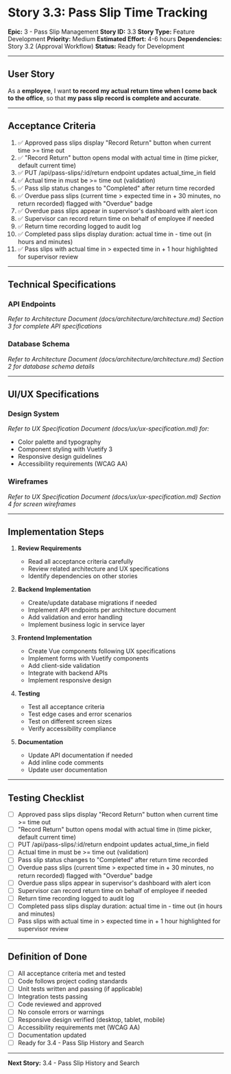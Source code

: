 # Story 3.3: Pass Slip Time Tracking

**Epic:** 3 - Pass Slip Management
**Story ID:** 3.3
**Story Type:** Feature Development
**Priority:** Medium
**Estimated Effort:** 4-6 hours
**Dependencies:** Story 3.2 (Approval Workflow)
**Status:** Ready for Development

---

## User Story

As a **employee**,
I want **to record my actual return time when I come back to the office**,
so that **my pass slip record is complete and accurate**.

---

## Acceptance Criteria

1. ✅ Approved pass slips display "Record Return" button when current time >= time out
2. ✅ "Record Return" button opens modal with actual time in (time picker, default current time)
3. ✅ PUT /api/pass-slips/:id/return endpoint updates actual_time_in field
4. ✅ Actual time in must be >= time out (validation)
5. ✅ Pass slip status changes to "Completed" after return time recorded
6. ✅ Overdue pass slips (current time > expected time in + 30 minutes, no return recorded) flagged with "Overdue" badge
7. ✅ Overdue pass slips appear in supervisor's dashboard with alert icon
8. ✅ Supervisor can record return time on behalf of employee if needed
9. ✅ Return time recording logged to audit log
10. ✅ Completed pass slips display duration: actual time in - time out (in hours and minutes)
11. ✅ Pass slips with actual time in > expected time in + 1 hour highlighted for supervisor review

---

## Technical Specifications

### API Endpoints

*Refer to Architecture Document (docs/architecture/architecture.md) Section 3 for complete API specifications*

### Database Schema

*Refer to Architecture Document (docs/architecture/architecture.md) Section 2 for database schema details*

---

## UI/UX Specifications

### Design System

*Refer to UX Specification Document (docs/ux/ux-specification.md) for:*
- Color palette and typography
- Component styling with Vuetify 3
- Responsive design guidelines
- Accessibility requirements (WCAG AA)

### Wireframes

*Refer to UX Specification Document (docs/ux/ux-specification.md) Section 4 for screen wireframes*

---

## Implementation Steps

1. **Review Requirements**
   - Read all acceptance criteria carefully
   - Review related architecture and UX specifications
   - Identify dependencies on other stories

2. **Backend Implementation**
   - Create/update database migrations if needed
   - Implement API endpoints per architecture document
   - Add validation and error handling
   - Implement business logic in service layer

3. **Frontend Implementation**
   - Create Vue components following UX specifications
   - Implement forms with Vuetify components
   - Add client-side validation
   - Integrate with backend APIs
   - Implement responsive design

4. **Testing**
   - Test all acceptance criteria
   - Test edge cases and error scenarios
   - Test on different screen sizes
   - Verify accessibility compliance

5. **Documentation**
   - Update API documentation if needed
   - Add inline code comments
   - Update user documentation

---

## Testing Checklist

- [ ] Approved pass slips display "Record Return" button when current time >= time out
- [ ] "Record Return" button opens modal with actual time in (time picker, default current time)
- [ ] PUT /api/pass-slips/:id/return endpoint updates actual_time_in field
- [ ] Actual time in must be >= time out (validation)
- [ ] Pass slip status changes to "Completed" after return time recorded
- [ ] Overdue pass slips (current time > expected time in + 30 minutes, no return recorded) flagged with "Overdue" badge
- [ ] Overdue pass slips appear in supervisor's dashboard with alert icon
- [ ] Supervisor can record return time on behalf of employee if needed
- [ ] Return time recording logged to audit log
- [ ] Completed pass slips display duration: actual time in - time out (in hours and minutes)
- [ ] Pass slips with actual time in > expected time in + 1 hour highlighted for supervisor review

---

## Definition of Done

- [ ] All acceptance criteria met and tested
- [ ] Code follows project coding standards
- [ ] Unit tests written and passing (if applicable)
- [ ] Integration tests passing
- [ ] Code reviewed and approved
- [ ] No console errors or warnings
- [ ] Responsive design verified (desktop, tablet, mobile)
- [ ] Accessibility requirements met (WCAG AA)
- [ ] Documentation updated
- [ ] Ready for 3.4 - Pass Slip History and Search

---

**Next Story:** 3.4 - Pass Slip History and Search
